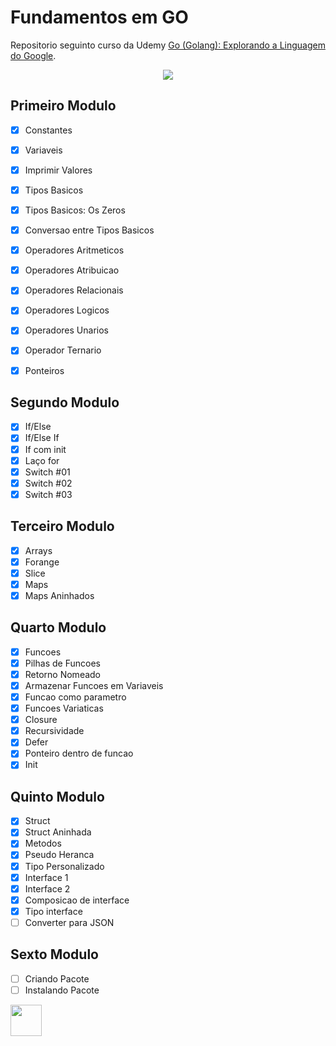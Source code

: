 
 <h1>Fundamentos em GO</h1>
 <p>
Repositorio seguinto curso da Udemy <a href="https://www.udemy.com/share/101tNS3@AuzTmi8fOS0TxFeu8gw9vrQfU8AXjHpdDyvIQbGB7b79DQVXAq60PR36FBwAUz7C/">Go (Golang): Explorando a Linguagem do Google</a>.
 
 </p>
 <p align="center">
    <img src="https://miro.medium.com/max/384/0*A6EB_Ykks5bPp_rM.gif">
 </p>
 
## Primeiro Modulo  
- [x] Constantes 
- [x] Variaveis 
- [x] Imprimir Valores
- [x] Tipos Basicos
- [x] Tipos Basicos: Os Zeros
- [x] Conversao entre Tipos Basicos
- [x] Operadores Aritmeticos
- [x] Operadores Atribuicao
- [x] Operadores Relacionais
- [x] Operadores Logicos
- [x] Operadores Unarios
- [x] Operador Ternario
- [x] Ponteiros




## Segundo Modulo
- [x] If/Else
- [x] If/Else If
- [x] If com init
- [x] Laço for
- [x] Switch #01
- [x] Switch #02
- [x] Switch #03

## Terceiro Modulo
- [x] Arrays
- [x] Forange
- [x] Slice
- [x] Maps
- [x] Maps Aninhados

## Quarto Modulo
- [x] Funcoes
- [x] Pilhas de Funcoes
- [x] Retorno Nomeado
- [x] Armazenar Funcoes em Variaveis
- [x] Funcao como parametro
- [x] Funcoes Variaticas
- [x] Closure
- [x] Recursividade
- [x] Defer
- [x] Ponteiro dentro de funcao
- [x] Init

## Quinto Modulo
- [x] Struct
- [x] Struct Aninhada
- [x] Metodos
- [x] Pseudo Heranca
- [x] Tipo Personalizado
- [x] Interface 1
- [x] Interface 2
- [x] Composicao de interface
- [x] Tipo interface
- [ ] Converter para JSON

## Sexto Modulo
- [ ] Criando Pacote
- [ ] Instalando Pacote

<img src="https://simpleicons.org/icons/go.svg" width="50"/>

